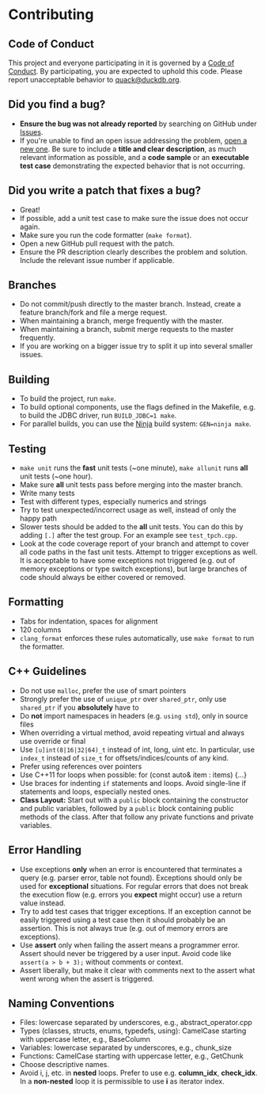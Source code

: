 # Contributing

## Code of Conduct

This project and everyone participating in it is governed by a [Code of Conduct](CODE_OF_CONDUCT.md). By participating, you are expected to uphold this code. Please report unacceptable behavior to [quack@duckdb.org](mailto:quack@duckdb.org).


## **Did you find a bug?**
* **Ensure the bug was not already reported** by searching on GitHub under [Issues](https://github.com/cwida/duckdb/issues).
* If you're unable to find an open issue addressing the problem, [open a new one](https://github.com/cwida/duckdb/issues/new). Be sure to include a **title and clear description**, as much relevant information as possible, and a **code sample** or an **executable test case** demonstrating the expected behavior that is not occurring.

## **Did you write a patch that fixes a bug?**
* Great!
* If possible, add a unit test case to make sure the issue does not occur again.
* Make sure you run the code formatter (`make format`).
* Open a new GitHub pull request with the patch.
* Ensure the PR description clearly describes the problem and solution. Include the relevant issue number if applicable.

## Branches
* Do not commit/push directly to the master branch. Instead, create a feature branch/fork and file a merge request.
* When maintaining a branch, merge frequently with the master.
* When maintaining a branch, submit merge requests to the master frequently.
* If you are working on a bigger issue try to split it up into several smaller issues.

## Building
* To build the project, run `make`.
* To build optional components, use the flags defined in the Makefile, e.g. to build the JDBC driver, run `BUILD_JDBC=1 make`.
* For parallel builds, you can use the [Ninja](https://ninja-build.org/) build system: `GEN=ninja make`.

## Testing
* `make unit` runs the **fast** unit tests (~one minute), `make allunit` runs **all** unit tests (~one hour).
* Make sure **all** unit tests pass before merging into the master branch.
* Write many tests
* Test with different types, especially numerics and strings
* Try to test unexpected/incorrect usage as well, instead of only the happy path
* Slower tests should be added to the **all** unit tests. You can do this by adding `[.]` after the test group. For an example see `test_tpch.cpp`.
* Look at the code coverage report of your branch and attempt to cover all code paths in the fast unit tests. Attempt to trigger exceptions as well. It is acceptable to have some exceptions not triggered (e.g. out of memory exceptions or type switch exceptions), but large branches of code should always be either covered or removed.

## Formatting
* Tabs for indentation, spaces for alignment
* 120 columns
* `clang_format` enforces these rules automatically, use `make format` to run the formatter.

## C++ Guidelines
* Do not use `malloc`, prefer the use of smart pointers
* Strongly prefer the use of `unique_ptr` over `shared_ptr`, only use `shared_ptr` if you **absolutely** have to
* Do **not** import namespaces in headers (e.g. `using std`), only in source files
* When overriding a virtual method, avoid repeating virtual and always use override or final
* Use `[u]int(8|16|32|64)_t` instead of int, long, uint etc. In particular, use `index_t` instead of `size_t` for offsets/indices/counts of any kind.
* Prefer using references over pointers
* Use C++11 for loops when possible: for (const auto& item : items) {...}
* Use braces for indenting `if` statements and loops. Avoid single-line if statements and loops, especially nested ones.
* **Class Layout:** Start out with a `public` block containing the constructor and public variables, followed by a `public` block containing public methods of the class. After that follow any private functions and private variables.

## Error Handling
* Use exceptions **only** when an error is encountered that terminates a query (e.g. parser error, table not found). Exceptions should only be used for **exceptional** situations. For regular errors that does not break the execution flow (e.g. errors you **expect** might occur) use a return value instead.
* Try to add test cases that trigger exceptions. If an exception cannot be easily triggered using a test case then it should probably be an assertion. This is not always true (e.g. out of memory errors are exceptions).
* Use **assert** only when failing the assert means a programmer error. Assert should never be triggered by a user input. Avoid code like `assert(a > b + 3);` without comments or context.
* Assert liberally, but make it clear with comments next to the assert what went wrong when the assert is triggered.

## Naming Conventions
* Files: lowercase separated by underscores, e.g., abstract_operator.cpp
* Types (classes, structs, enums, typedefs, using): CamelCase starting with uppercase letter, e.g., BaseColumn
* Variables: lowercase separated by underscores, e.g., chunk_size
* Functions: CamelCase starting with uppercase letter, e.g., GetChunk
* Choose descriptive names.
* Avoid i, j, etc. in **nested** loops. Prefer to use e.g. **column_idx**, **check_idx**. In a **non-nested** loop it is permissible to use **i** as iterator index.
